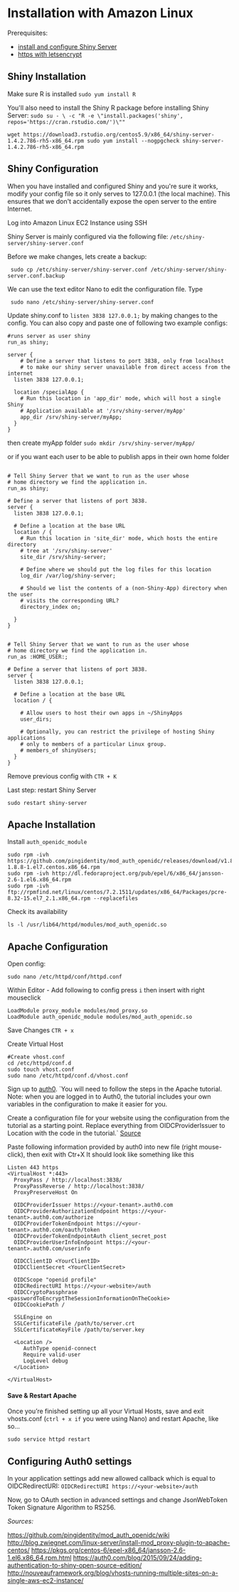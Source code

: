 # Installation with Amazon Linux
Prerequisites: 
- [install and configure Shiny Server](https://www.rstudio.com/products/shiny/download-server/) 
- [https with letsencrypt](https://github.com/maxjacu/RstudioServer/blob/master/HTTPs%20with%20Letsencrypt.MD)

## Shiny Installation

Make sure R is installed
`sudo yum install R`

You'll also need to install the Shiny R package before installing Shiny Server:
`sudo su - \
-c "R -e \"install.packages('shiny', repos='https://cran.rstudio.com/')\""`

`wget https://download3.rstudio.org/centos5.9/x86_64/shiny-server-1.4.2.786-rh5-x86_64.rpm
sudo yum install --nogpgcheck shiny-server-1.4.2.786-rh5-x86_64.rpm`

## Shiny Configuration
When you have installed and configured Shiny and you're sure it works, modify your config file so it only serves to 127.0.0.1 (the local machine). This ensures that we don't accidentally expose the open server to the entire Internet.

Log into Amazon Linux EC2 Instance using SSH

Shiny Server is mainly configured via the following file: `/etc/shiny-server/shiny-server.conf`

Before we make changes, lets create a backup:

` sudo cp /etc/shiny-server/shiny-server.conf /etc/shiny-server/shiny-server.conf.backup` 

We can use the text editor Nano to edit the configuration file. Type

` sudo nano /etc/shiny-server/shiny-server.conf`

Update shiny.conf to `listen 3838 127.0.0.1;` by making changes to the config.
You can also copy and paste one of following two example configs:

```
#runs server as user shiny
run_as shiny;

server {
    # Define a server that listens to port 3838, only from localhost
    # to make our shiny server unavailable from direct access from the internet 
  listen 3838 127.0.0.1;

  location /specialApp {
    # Run this location in 'app_dir' mode, which will host a single Shiny
    # Application available at '/srv/shiny-server/myApp'
    app_dir /srv/shiny-server/myApp;
  }
}
```
then create myApp folder
`sudo mkdir /srv/shiny-server/myApp/`

or if you want each user to be able to publish apps in their own home folder

```

# Tell Shiny Server that we want to run as the user whose
# home directory we find the application in.
run_as shiny;

# Define a server that listens of port 3838.
server {
  listen 3838 127.0.0.1;

  # Define a location at the base URL
  location / {
    # Run this location in 'site_dir' mode, which hosts the entire directory
    # tree at '/srv/shiny-server'
    site_dir /srv/shiny-server;

    # Define where we should put the log files for this location
    log_dir /var/log/shiny-server;

    # Should we list the contents of a (non-Shiny-App) directory when the user
    # visits the corresponding URL?
    directory_index on;

  }
}


```

```
# Tell Shiny Server that we want to run as the user whose
# home directory we find the application in.
run_as :HOME_USER:;

# Define a server that listens of port 3838.
server {
  listen 3838 127.0.0.1;

  # Define a location at the base URL
  location / {

    # Allow users to host their own apps in ~/ShinyApps
    user_dirs;

    # Optionally, you can restrict the privilege of hosting Shiny applications
    # only to members of a particular Linux group.
    # members_of shinyUsers;
  }
}
```
Remove previous config with `CTR + K`

Last step: restart Shiny Server

`sudo restart shiny-server`

## Apache Installation
Install `auth_openidc_module`
```
sudo rpm -ivh https://github.com/pingidentity/mod_auth_openidc/releases/download/v1.8.8/mod_auth_openidc-1.8.8-1.el7.centos.x86_64.rpm
sudo rpm -ivh http://dl.fedoraproject.org/pub/epel/6/x86_64/jansson-2.6-1.el6.x86_64.rpm
sudo rpm -ivh ftp://rpmfind.net/linux/centos/7.2.1511/updates/x86_64/Packages/pcre-8.32-15.el7_2.1.x86_64.rpm --replacefiles
```
Check its availability
```
ls -l /usr/lib64/httpd/modules/mod_auth_openidc.so
```
## Apache Configuration
Open config:
```
sudo nano /etc/httpd/conf/httpd.conf
```
Within Editor - Add following to config
press `i` then insert with right mouseclick
```
LoadModule proxy_module modules/mod_proxy.so
LoadModule auth_openidc_module modules/mod_auth_openidc.so
```
Save Changes `CTR + x`

Create Virtual Host
```
#Create vhost.conf
cd /etc/httpd/conf.d
sudo touch vhost.conf
sudo nano /etc/httpd/conf.d/vhost.conf
```
Sign up to [auth0](auth0.com). 
`You will need to follow the steps in the Apache tutorial. Note: when you are logged in to Auth0, the tutorial includes your own variables in the configuration to make it easier for you.

Create a configuration file for your website using the configuration from the tutorial as a starting point. Replace everything from OIDCProviderIssuer to Location with the code in the tutorial.` [Source](https://auth0.com/blog/2015/09/24/adding-authentication-to-shiny-open-source-edition/)

Paste following information provided by auth0 into new file (right mouse-click), then exit with Ctr+X
It should look like something like this
```
Listen 443 https
<VirtualHost *:443>
  ProxyPass / http://localhost:3838/
  ProxyPassReverse / http://localhost:3838/
  ProxyPreserveHost On

  OIDCProviderIssuer https://<your-tenant>.auth0.com
  OIDCProviderAuthorizationEndpoint https://<your-tenant>.auth0.com/authorize
  OIDCProviderTokenEndpoint https://<your-tenant>.auth0.com/oauth/token
  OIDCProviderTokenEndpointAuth client_secret_post
  OIDCProviderUserInfoEndpoint https://<your-tenant>.auth0.com/userinfo

  OIDCClientID <YourClientID>
  OIDCClientSecret <YourClientSecret>

  OIDCScope "openid profile"
  OIDCRedirectURI https://<your-website>/auth
  OIDCCryptoPassphrase <passwordToEncryptTheSessionInformationOnTheCookie>
  OIDCCookiePath /

  SSLEngine on
  SSLCertificateFile /path/to/server.crt
  SSLCertificateKeyFile /path/to/server.key

  <Location />
     AuthType openid-connect
     Require valid-user
     LogLevel debug
  </Location>

</VirtualHost>
```

#### Save & Restart Apache

Once you’re finished setting up all your Virtual Hosts, save and exit vhosts.conf (`ctrl + x if` you were using Nano) and restart Apache, like so…

`sudo service httpd restart`

## Configuring Auth0 settings

In your application settings add new allowed callback which is equal to OIDCRedirectURI:
`OIDCRedirectURI https://<your-website>/auth`

Now, go to OAuth section in advanced settings and change JsonWebToken Token Signature Algorithm to RS256.

*Sources:*

https://github.com/pingidentity/mod_auth_openidc/wiki
http://blog.zwiegnet.com/linux-server/install-mod_proxy-plugin-to-apache-centos/
https://pkgs.org/centos-6/epel-x86_64/jansson-2.6-1.el6.x86_64.rpm.html
https://auth0.com/blog/2015/09/24/adding-authentication-to-shiny-open-source-edition/
http://nouveauframework.org/blog/vhosts-running-multiple-sites-on-a-single-aws-ec2-instance/
